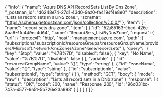 {
  "info": {
    "name": "Azure DNS API Record Sets List By Dns Zone",
    "_postman_id": "d6248e74-27d1-43d0-9a20-fa419df4e8e0",
    "description": "Lists all record sets in a DNS zone.",
    "schema": "https://schema.getpostman.com/json/collection/v2.0.0/"
  },
  "item": [
    {
      "name": "record sets dns zone",
      "item": [
        {
          "id": "52a85163-0bcd-426c-8aa9-6fc449ea4d64",
          "name": "RecordSets_ListByDnsZone",
          "request": {
            "url": {
              "protocol": "http",
              "host": "management.azure.com",
              "path": [
                "subscriptions/:subscriptionId/resourceGroups/:resourceGroupName/providers/Microsoft.Network/dnsZones/:zoneName/recordsets"
              ],
              "query": [
                {
                  "key": "$top",
                  "value": "%7B%7D",
                  "disabled": false
                },
                {
                  "key": "No Name",
                  "value": "%7B%7D",
                  "disabled": false
                }
              ],
              "variable": [
                {
                  "id": "resourceGroupName",
                  "value": "{}",
                  "type": "string"
                },
                {
                  "id": "zoneName",
                  "value": "{}",
                  "type": "string"
                },
                {
                  "id": "subscriptionId",
                  "value": "subscriptionId",
                  "type": "string"
                }
              ]
            },
            "method": "GET",
            "body": {
              "mode": "raw"
            },
            "description": "Lists all record sets in a DNS zone"
          },
          "response": [
            {
              "status": "OK",
              "code": 200,
              "name": "Response_200",
              "id": "96c031bc-747a-4577-9a51-5b726e23a993"
            }
          ]
        }
      ]
    }
  ]
}